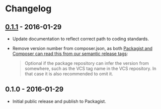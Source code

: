 # Changelog

## [0.1.1] - 2016-01-29

* Update documentation to reflect correct path to coding standards.
* Remove version number from composer.json, as both [Packagist and Composer can read this from our semantic release tags](https://getcomposer.org/doc/04-schema.md#version):

	> Optional if the package repository can infer the version from somewhere, such as the VCS tag name in the VCS repository. In that case it is also recommended to omit it.


## 0.1.0 - 2016-01-29

* Initial public release and publish to Packagist.


[0.1.1]: https://github.com/10up/10up-coding-standards/compare/v0.1.0...master